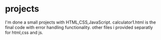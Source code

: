 # projects
I'm done a small projects with HTML,CSS,JavaScript.
calculator1.html is the final code with error handling functionality.
other files i provided separatly for html,css and js.
